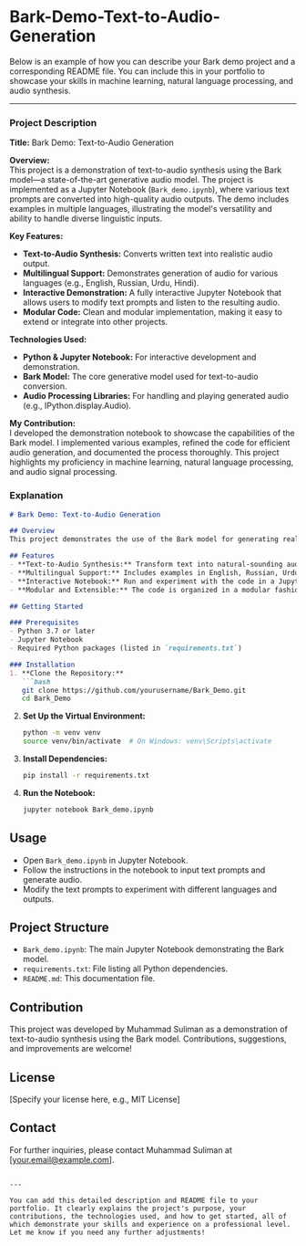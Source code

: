 # Bark-Demo-Text-to-Audio-Generation
Below is an example of how you can describe your Bark demo project and a corresponding README file. You can include this in your portfolio to showcase your skills in machine learning, natural language processing, and audio synthesis.

---

### **Project Description**

**Title:** Bark Demo: Text-to-Audio Generation

**Overview:**  
This project is a demonstration of text-to-audio synthesis using the Bark model—a state-of-the-art generative audio model. The project is implemented as a Jupyter Notebook (`Bark_demo.ipynb`), where various text prompts are converted into high-quality audio outputs. The demo includes examples in multiple languages, illustrating the model's versatility and ability to handle diverse linguistic inputs.

**Key Features:**
- **Text-to-Audio Synthesis:** Converts written text into realistic audio output.
- **Multilingual Support:** Demonstrates generation of audio for various languages (e.g., English, Russian, Urdu, Hindi).
- **Interactive Demonstration:** A fully interactive Jupyter Notebook that allows users to modify text prompts and listen to the resulting audio.
- **Modular Code:** Clean and modular implementation, making it easy to extend or integrate into other projects.

**Technologies Used:**
- **Python & Jupyter Notebook:** For interactive development and demonstration.
- **Bark Model:** The core generative model used for text-to-audio conversion.
- **Audio Processing Libraries:** For handling and playing generated audio (e.g., IPython.display.Audio).

**My Contribution:**  
I developed the demonstration notebook to showcase the capabilities of the Bark model. I implemented various examples, refined the code for efficient audio generation, and documented the process thoroughly. This project highlights my proficiency in machine learning, natural language processing, and audio signal processing.

### **Explanation**

```markdown
# Bark Demo: Text-to-Audio Generation

## Overview
This project demonstrates the use of the Bark model for generating realistic audio from text prompts. The Bark model, developed by Suno, leverages advanced deep learning techniques to synthesize high-quality audio outputs. This interactive Jupyter Notebook showcases examples in multiple languages and is designed to be a flexible starting point for further exploration.

## Features
- **Text-to-Audio Synthesis:** Transform text into natural-sounding audio.
- **Multilingual Support:** Includes examples in English, Russian, Urdu, and Hindi.
- **Interactive Notebook:** Run and experiment with the code in a Jupyter Notebook environment.
- **Modular and Extensible:** The code is organized in a modular fashion, allowing easy customization and integration into other projects.

## Getting Started

### Prerequisites
- Python 3.7 or later
- Jupyter Notebook
- Required Python packages (listed in `requirements.txt`)

### Installation
1. **Clone the Repository:**
   ```bash
   git clone https://github.com/yourusername/Bark_Demo.git
   cd Bark_Demo
   ```

2. **Set Up the Virtual Environment:**
   ```bash
   python -m venv venv
   source venv/bin/activate  # On Windows: venv\Scripts\activate
   ```

3. **Install Dependencies:**
   ```bash
   pip install -r requirements.txt
   ```

4. **Run the Notebook:**
   ```bash
   jupyter notebook Bark_demo.ipynb
   ```

## Usage
- Open `Bark_demo.ipynb` in Jupyter Notebook.
- Follow the instructions in the notebook to input text prompts and generate audio.
- Modify the text prompts to experiment with different languages and outputs.

## Project Structure
- `Bark_demo.ipynb`: The main Jupyter Notebook demonstrating the Bark model.
- `requirements.txt`: File listing all Python dependencies.
- `README.md`: This documentation file.

## Contribution
This project was developed by Muhammad Suliman as a demonstration of text-to-audio synthesis using the Bark model. Contributions, suggestions, and improvements are welcome!

## License
[Specify your license here, e.g., MIT License]

## Contact
For further inquiries, please contact Muhammad Suliman at [your.email@example.com].
```

---

You can add this detailed description and README file to your portfolio. It clearly explains the project's purpose, your contributions, the technologies used, and how to get started, all of which demonstrate your skills and experience on a professional level. Let me know if you need any further adjustments!
